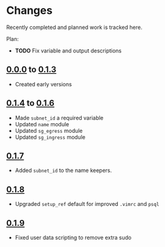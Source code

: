 # Changes
Recently completed and planned work is tracked here.

Plan:
- **TODO** Fix variable and output descriptions

## [0.0.0](.) to [0.1.3](.)
- Created early versions

## [0.1.4](.) to [0.1.6](.)
- Made `subnet_id` a required variable
- Updated `name` module
- Updated `sg_egress` module
- Updated `sg_ingress` module

## [0.1.7](.)
- Added `subnet_id` to the name keepers.

## [0.1.8](.)
- Upgraded `setup_ref` default for improved `.vimrc` and `psql`

## [0.1.9](.)
- Fixed user data scripting to remove extra sudo
